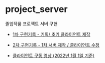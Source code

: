 # project_server
 졸업작품 프로젝트 서버 구현


- [1차 구현기록 - 기획/ 초기 클라이언트 제작](https://werewre.tistory.com/28)
- [2차 구현기록 - 1차 서버 제작 / 클라이언트 수정](https://werewre.tistory.com/32)


 - [클라이언트 구동 영상 (2022년 1월 1일 기준) ](https://user-images.githubusercontent.com/63103601/147841890-8c29435f-00cb-4dfc-bcc0-c762b4354025.mp4)

